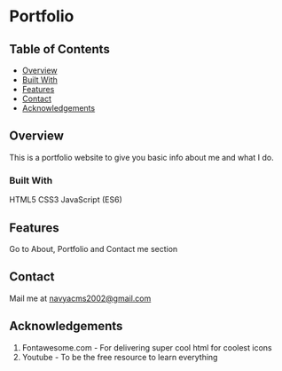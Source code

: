 # Portfolio

## Table of Contents

- [Overview](#overview)
- [Built With](#built-with)
- [Features](#features)
- [Contact](#contact)
- [Acknowledgements](#acknowledgements)

## Overview

This is a portfolio website to give you basic info about me and what I do.

### Built With

HTML5
CSS3
JavaScript (ES6)

## Features

Go to About, Portfolio and Contact me section

## Contact
Mail me at navyacms2002@gmail.com

## Acknowledgements

1) Fontawesome.com - For delivering super cool html for coolest icons
2) Youtube - To be the free resource to learn everything
